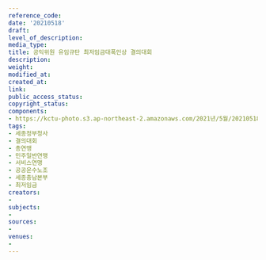 ```yaml
---
reference_code: 
date: '20210518'
draft: 
level_of_description: 
media_type: 
title: 공익위원 유임규탄 최저임금대폭인상 결의대회
description: 
weight: 
modified_at: 
created_at: 
link: 
public_access_status: 
copyright_status: 
components:
- https://kctu-photo.s3.ap-northeast-2.amazonaws.com/2021년/5월/20210518-공익위원+유임규탄+최저임금대폭인상+결의대회_세종정부청사_결의대회_총연맹_민주일반연맹_서비스연맹_공공운수노조_세종충남본부_최저임금/_5D40335.jpg
tags:
- 세종정부청사
- 결의대회
- 총연맹
- 민주일반연맹
- 서비스연맹
- 공공운수노조
- 세종충남본부
- 최저임금
creators:
- 
subjects:
- 
sources:
- 
venues:
- 
---
```

